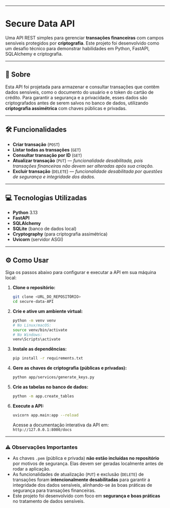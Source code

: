 -----

# Secure Data API

Uma API REST simples para gerenciar **transações financeiras** com campos sensíveis protegidos por **criptografia**. Este projeto foi desenvolvido como um desafio técnico para demonstrar habilidades em Python, FastAPI, SQLAlchemy e criptografia.

-----

## 🚀 Sobre

Esta API foi projetada para armazenar e consultar transações que contêm dados sensíveis, como o documento do usuário e o token do cartão de crédito. Para garantir a segurança e a privacidade, esses dados são criptografados antes de serem salvos no banco de dados, utilizando **criptografia assimétrica** com chaves públicas e privadas.

-----

## 🛠 Funcionalidades

  * **Criar transação** (`POST`)
  * **Listar todas as transações** (`GET`)
  * **Consultar transação por ID** (`GET`)
  * **Atualizar transação** (`PUT`) — *funcionalidade desabilitada, pois transações financeiras não devem ser alteradas após sua criação.*
  * **Excluir transação** (`DELETE`) — *funcionalidade desabilitada por questões de segurança e integridade dos dados.*

-----

## 💻 Tecnologias Utilizadas

  * **Python** 3.13
  * **FastAPI**
  * **SQLAlchemy**
  * **SQLite** (banco de dados local)
  * **Cryptography** (para criptografia assimétrica)
  * **Uvicorn** (servidor ASGI)

-----

## ⚙️ Como Usar

Siga os passos abaixo para configurar e executar a API em sua máquina local:

1.  **Clone o repositório:**

    ```bash
    git clone <URL_DO_REPOSITÓRIO>
    cd secure-data-API
    ```

2.  **Crie e ative um ambiente virtual:**

    ```bash
    python -m venv venv
    # No Linux/macOS:
    source venv/bin/activate
    # No Windows:
    venv\Scripts\activate
    ```

3.  **Instale as dependências:**

    ```bash
    pip install -r requirements.txt
    ```

4.  **Gere as chaves de criptografia (públicas e privadas):**

    ```bash
    python app/services/generate_keys.py
    ```

5.  **Crie as tabelas no banco de dados:**

    ```bash
    python -m app.create_tables
    ```

6.  **Execute a API:**

    ```bash
    uvicorn app.main:app --reload
    ```

    Acesse a documentação interativa da API em: `http://127.0.0.1:8000/docs`

-----

### ⚠️ Observações Importantes

  * As chaves `.pem` (pública e privada) **não estão incluídas no repositório** por motivos de segurança. Elas devem ser geradas localmente antes de rodar a aplicação.
  * As funcionalidades de atualização (`PUT`) e exclusão (`DELETE`) de transações foram **intencionalmente desabilitadas** para garantir a integridade dos dados sensíveis, alinhando-se às boas práticas de segurança para transações financeiras.
  * Este projeto foi desenvolvido com foco em **segurança e boas práticas** no tratamento de dados sensíveis.
